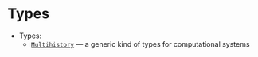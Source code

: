 # Types

* Types:
  * [`Multihistory`](Multihistory.md) &mdash; a generic kind of types for computational systems

